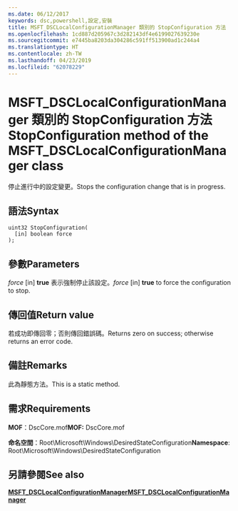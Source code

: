 ```yaml
---
ms.date: 06/12/2017
keywords: dsc,powershell,設定,安裝
title: MSFT_DSCLocalConfigurationManager 類別的 StopConfiguration 方法
ms.openlocfilehash: 1cd887d205967c3d282143df4e6199027639230e
ms.sourcegitcommit: e7445ba8203da304286c591ff513900ad1c244a4
ms.translationtype: HT
ms.contentlocale: zh-TW
ms.lasthandoff: 04/23/2019
ms.locfileid: "62078229"
---
```

# <a name="stopconfiguration-method-of-the-msftdsclocalconfigurationmanager-class"></a><span data-ttu-id="ab987-103">MSFT_DSCLocalConfigurationManager 類別的 StopConfiguration 方法</span><span class="sxs-lookup"><span data-stu-id="ab987-103">StopConfiguration method of the MSFT_DSCLocalConfigurationManager class</span></span>

<span data-ttu-id="ab987-104">停止進行中的設定變更。</span><span class="sxs-lookup"><span data-stu-id="ab987-104">Stops the configuration change that is in progress.</span></span>

## <a name="syntax"></a><span data-ttu-id="ab987-105">語法</span><span class="sxs-lookup"><span data-stu-id="ab987-105">Syntax</span></span>

```mof
uint32 StopConfiguration(
  [in] boolean force
);
```

## <a name="parameters"></a><span data-ttu-id="ab987-106">參數</span><span class="sxs-lookup"><span data-stu-id="ab987-106">Parameters</span></span>

<span data-ttu-id="ab987-107">*force* \[in\] **true** 表示強制停止該設定。</span><span class="sxs-lookup"><span data-stu-id="ab987-107">*force* \[in\] **true** to force the configuration to stop.</span></span>

## <a name="return-value"></a><span data-ttu-id="ab987-108">傳回值</span><span class="sxs-lookup"><span data-stu-id="ab987-108">Return value</span></span>

<span data-ttu-id="ab987-109">若成功即傳回零；否則傳回錯誤碼。</span><span class="sxs-lookup"><span data-stu-id="ab987-109">Returns zero on success; otherwise returns an error code.</span></span>

## <a name="remarks"></a><span data-ttu-id="ab987-110">備註</span><span class="sxs-lookup"><span data-stu-id="ab987-110">Remarks</span></span>

<span data-ttu-id="ab987-111">此為靜態方法。</span><span class="sxs-lookup"><span data-stu-id="ab987-111">This is a static method.</span></span>

## <a name="requirements"></a><span data-ttu-id="ab987-112">需求</span><span class="sxs-lookup"><span data-stu-id="ab987-112">Requirements</span></span>

<span data-ttu-id="ab987-113">**MOF**：DscCore.mof</span><span class="sxs-lookup"><span data-stu-id="ab987-113">**MOF:** DscCore.mof</span></span>

<span data-ttu-id="ab987-114">**命名空間**：Root\Microsoft\Windows\DesiredStateConfiguration</span><span class="sxs-lookup"><span data-stu-id="ab987-114">**Namespace**: Root\Microsoft\Windows\DesiredStateConfiguration</span></span>

## <a name="see-also"></a><span data-ttu-id="ab987-115">另請參閱</span><span class="sxs-lookup"><span data-stu-id="ab987-115">See also</span></span>

[<span data-ttu-id="ab987-116">**MSFT_DSCLocalConfigurationManager**</span><span class="sxs-lookup"><span data-stu-id="ab987-116">**MSFT_DSCLocalConfigurationManager**</span></span>](msft-dsclocalconfigurationmanager.md)